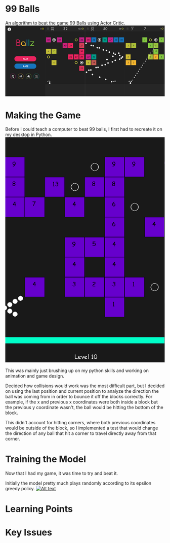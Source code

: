 # 99 Balls
An algorithm to beat the game 99 Balls using Actor Critic.
![alt text](Ballz.png)


# Making the Game
Before I could teach a computer to beat 99 balls, I first had to recreate it on my desktop in Python.
![alt text](99Balls.png)

This was mainly just brushing up on my python skills and working on animation and game design.

Decided how collisions would work was the most difficult part, but I decided on using the last position and current position to analyze the direction the ball was coming from in order to bounce it off the blocks correctly.
For example, if the x and previous x coordinates were both inside a block but the previous y coordinate wasn't, the ball would be hitting the bottom of the block.

This didn't account for hitting corners, where both previous coordinates would be outside of the block, so I implemented a test that would change the direction of any ball that hit a corner to travel directly away from that corner.

# Training the Model
Now that I had my game, it was time to try and beat it. 

Initially the model pretty much plays randomly according to its epsilon greedy policy.
[![Alt text](https://img.youtube.com/vi/cZT-lTS1rxA/0.jpg)](https://www.youtube.com/watch?v=cZT-lTS1rxA)
# Learning Points

# Key Issues

